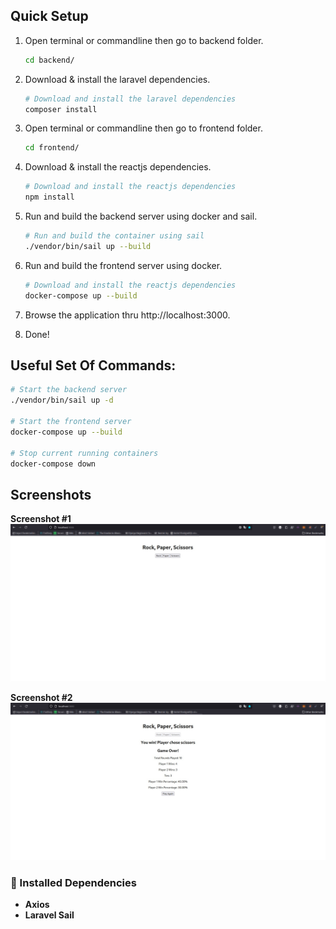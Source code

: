 ## Quick Setup
1. Open terminal or commandline then go to backend folder.
    ```bash
    cd backend/
    ```

2. Download & install the laravel dependencies.

   ```bash
   # Download and install the laravel dependencies
   composer install
   ```

3. Open terminal or commandline then go to frontend folder.
    ```bash
    cd frontend/
    ```

4. Download & install the reactjs dependencies.
   ```bash
   # Download and install the reactjs dependencies
   npm install
   ```
5. Run and build the backend server using docker and sail.
   ```bash
   # Run and build the container using sail
   ./vendor/bin/sail up --build
   ```

6. Run and build the frontend server using docker.
   ```bash
   # Download and install the reactjs dependencies
   docker-compose up --build
   ```
7. Browse the application thru http://localhost:3000.

8. Done!

## Useful Set Of Commands:
```bash
# Start the backend server
./vendor/bin/sail up -d

# Start the frontend server
docker-compose up --build

# Stop current running containers
docker-compose down

```

## Screenshots
**Screenshot #1**
![image alt](https://github.com/jeffmlazo/jan-ken-pon/blob/2a2b410c0e820eb9e1429ce120d7c82698c160fb/screenshot1.jpg)

**Screenshot #2**
![image alt](https://github.com/jeffmlazo/jan-ken-pon/blob/2a2b410c0e820eb9e1429ce120d7c82698c160fb/screenshot2.jpg)

### :wrench: Installed Dependencies
- **Axios**
- **Laravel Sail**
  
